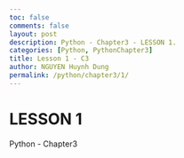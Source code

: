 ```yaml
---
toc: false
comments: false
layout: post
description: Python - Chapter3 - LESSON 1.
categories: [Python, PythonChapter3]
title: Lesson 1 - C3
author: NGUYEN Huynh Dung
permalink: /python/chapter3/1/
---
```


# LESSON 1
Python - Chapter3 



